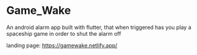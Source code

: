 # Game_Wake

An android alarm app built with flutter, that when triggered has you play a spaceship game in order to shut the alarm off

landing page:
https://gamewake.netlify.app/
